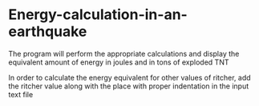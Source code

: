 # Energy-calculation-in-an-earthquake
The program will perform the appropriate calculations and display the equivalent amount of energy in joules and in tons of exploded TNT

In order to calculate the energy equivalent for other values of ritcher, add the ritcher value along with the place with proper indentation in the input text file
